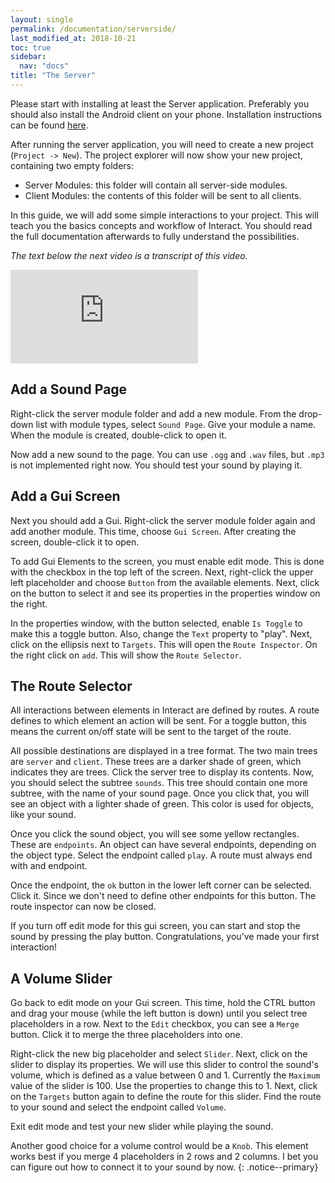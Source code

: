 ```yaml
---
layout: single
permalink: /documentation/serverside/
last_modified_at: 2018-10-21
toc: true
sidebar:
  nav: "docs"
title: "The Server"
---
```


Please start with installing at least the Server application. Preferably you should also install the Android client on your phone. Installation instructions can be found [here](/documentation/installation/).

After running the server application, you will need to create a new project (`Project -> New`). The project explorer will now show your new project, containing two empty folders:

- Server Modules: this folder will contain all server-side modules.
- Client Modules: the contents of this folder will be sent to all clients.

In this guide, we will add some simple interactions to your project. This will teach you the basics concepts and workflow of Interact. You should read the full documentation afterwards to fully understand the possibilities.

_The text below the next video is a transcript of this video._

<iframe src="https://www.youtube.com/embed/DG1ycqNZxtg" frameborder="0" allow="accelerometer; autoplay; encrypted-media; gyroscope; picture-in-picture" allowfullscreen></iframe>


## Add a Sound Page

Right-click the server module folder and add a new module. From the drop-down list with module types, select `Sound Page`. Give your module a name. When the module is created, double-click to open it.

Now add a new sound to the page. You can use `.ogg` and `.wav` files, but `.mp3` is not implemented right now. You should test your sound by playing it.

## Add a Gui Screen

Next you should add a Gui. Right-click the server module folder again and add another module. This time, choose `Gui Screen`. After creating the screen, double-click  it to open.

To add Gui Elements to the screen, you must enable edit mode. This is done with the checkbox in the top left of the screen. Next, right-click the upper left placeholder and choose `Button` from the available elements. Next, click on the button to select it and see its properties in the properties window on the right.

In the properties window, with the button selected, enable `Is Toggle` to make this a toggle button. Also, change the `Text` property to "play". Next, click on the ellipsis next to `Targets`. This will open the `Route Inspector`. On the right click on `add`. This will show the `Route Selector`.

## The Route Selector

All interactions between elements in Interact are defined by routes. A route defines to which element an action will be sent. For a toggle button, this means the current on/off state will be sent to the target of the route.

All possible destinations are displayed in a tree format. The two main trees are `server` and `client`. These trees are a darker shade of green, which indicates they are trees. Click the server tree to display its contents. Now, you should select the subtree `sounds`. This tree should contain one more subtree, with the name of your sound page. Once you click that, you will see an object with a lighter shade of green. This color is used for objects, like your sound.

Once you click the sound object, you will see some yellow rectangles. These are `endpoints`. An object can have several endpoints, depending on the object type. Select the endpoint called `play`. A route must always end with and endpoint.

Once the endpoint, the `ok` button in the lower left corner can be selected. Click it. Since we don't need to define other endpoints for this button. The route inspector can now be closed.

If you turn off edit mode for this gui screen, you can start and stop the sound by pressing the play button. Congratulations, you've made your first interaction!

## A Volume Slider

Go back to edit mode on your Gui screen. This time, hold the CTRL button and drag your mouse (while the left button is down) until you select tree placeholders in a row. Next to the `Edit` checkbox, you can see a `Merge` button. Click it to merge the three placeholders into one.

Right-click the new big placeholder and select `Slider`. Next, click on the slider to display its properties. We will use this slider to control the sound's volume, which is defined as a value between 0 and 1. Currently the `Maximum` value of the slider is 100. Use the properties to change this to 1. Next, click on the `Targets` button again to define the route for this slider. Find the route to your sound and select the endpoint called `Volume`.

Exit edit mode and test your new slider while playing the sound.

Another good choice for a volume control would be a `Knob`. This element works best if you merge 4 placeholders in 2 rows and 2 columns. I bet you can figure out how to connect it to your sound by now.
{: .notice--primary}




